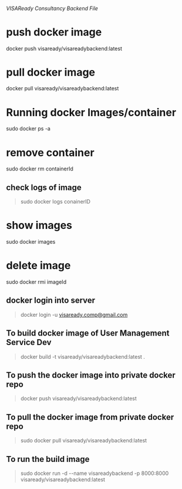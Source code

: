###### VISAReady Consultancy Backend File ######

# push docker image 
docker push visaready/visareadybackend:latest

# pull docker image 
docker pull visaready/visareadybackend:latest

# Running docker Images/container
sudo docker ps -a 
# remove container
sudo docker rm containerId
## check logs of image
> sudo docker logs conainerID

# show images
sudo docker images
# delete image
sudo docker rmi imageId

## docker login into server
> docker login -u visaready.comp@gmail.com

## To build docker image of User Management Service Dev
> docker build -t visaready/visareadybackend:latest .

## To push the docker image into private docker repo
> docker push visaready/visareadybackend:latest

## To pull the docker image from private docker repo
> sudo docker pull visaready/visareadybackend:latest

## To run the build image
> sudo docker run -d --name visareadybackend -p 8000:8000 visaready/visareadybackend:latest

